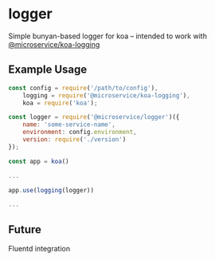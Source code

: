 # logger

Simple bunyan-based logger for koa – intended to work with [@microservice/koa-logging](https://github.com/node-microservice/koa-logging)

## Example Usage

```javascript
const config = require('/path/to/config'),
	logging = require('@microservice/koa-logging'),
	koa = require('koa');

const logger = require('@microservice/logger')({
	name: 'some-service-name',
	environment: config.environment,
	version: require('./version')
});

const app = koa()

...

app.use(logging(logger))

...

```

## Future

Fluentd integration
